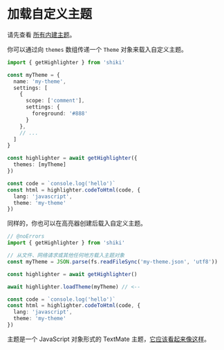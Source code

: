 # 加载自定义主题

请先查看 [所有内建主题](/themes)。

你可以通过向 `themes` 数组传递一个 `Theme` 对象来载入自定义主题。

```ts twoslash
import { getHighlighter } from 'shiki'

const myTheme = {
  name: 'my-theme',
  settings: [
    {
      scope: ['comment'],
      settings: {
        foreground: '#888'
      }
    },
    // ...
  ]
}

const highlighter = await getHighlighter({
  themes: [myTheme]
})

const code = `console.log('hello')`
const html = highlighter.codeToHtml(code, {
  lang: 'javascript',
  theme: 'my-theme'
})
```

同样的，你也可以在高亮器创建后载入自定义主题。

```ts twoslash
// @noErrors
import { getHighlighter } from 'shiki'

// 从文件、网络请求或其他任何地方载入主题对象
const myTheme = JSON.parse(fs.readFileSync('my-theme.json', 'utf8'))

const highlighter = await getHighlighter()

await highlighter.loadTheme(myTheme) // <--

const code = `console.log('hello')`
const html = highlighter.codeToHtml(code, {
  lang: 'javascript',
  theme: 'my-theme'
})
```

主题是一个 JavaScript 对象形式的 TextMate 主题，[它应该看起来像这样](https://github.com/antfu/textmate-grammars-themes/blob/main/packages/tm-themes/themes/dark-plus.json)。
